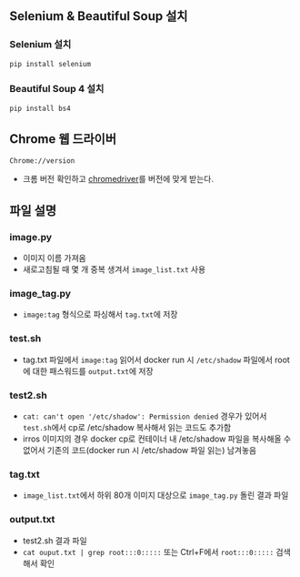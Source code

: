 ## Selenium & Beautiful Soup 설치
### Selenium 설치
```bash
pip install selenium
```
### Beautiful Soup 4 설치
```bash
pip install bs4
```

## Chrome 웹 드라이버
```bash 
Chrome://version
```
- 크롬 버전 확인하고 [chromedriver](https://sites.google.com/a/chromium.org/chromedriver/downloads)를 버전에 맞게 받는다.

## 파일 설명
### image.py
- 이미지 이름 가져옴
- 새로고침될 때 몇 개 중복 생겨서 `image_list.txt` 사용

### image_tag.py 
- `image:tag` 형식으로 파싱해서 `tag.txt`에 저장

### test.sh
- tag.txt 파일에서 `image:tag` 읽어서 docker run 시 `/etc/shadow` 파일에서 root에 대한 패스워드를 `output.txt`에 저장 

### test2.sh 
- `cat: can't open '/etc/shadow': Permission denied` 경우가 있어서 `test.sh`에서 cp로 /etc/shadow 복사해서 읽는 코드도 추가함
- irros 이미지의 경우 docker cp로 컨테이너 내 /etc/shadow 파일을 복사해올 수 없어서 기존의 코드(docker run 시 /etc/shadow 파일 읽는) 남겨놓음

### tag.txt 
- `image_list.txt`에서 하위 80개 이미지 대상으로 `image_tag.py` 돌린 결과 파일

### output.txt 
- test2.sh 결과 파일 
- `cat ouput.txt | grep root:::0:::::` 또는 Ctrl+F에서 `root:::0:::::` 검색해서 확인

